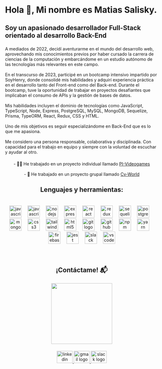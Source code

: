 <h1 align="left">Hola 👋, Mi nombre es Matias Salisky.</h1>

###

<h2 align="left">Soy un apasionado desarrollador Full-Stack orientado al desarrollo Back-End</h2>

###

<p align="left">A mediados de 2022, decidí aventurarme en el mundo del desarrollo web, aprovechando mis conocimientos previos por haber cursado la carrera de ciencias de la computación y embarcándome en un estudio autónomo de las tecnologías más relevantes en este campo.<br><br>En el transcurso de 2023, participé en un bootcamp intensivo impartido por SoyHenry, donde consolidé mis habilidades y adquirí experiencia práctica en el desarrollo tanto del Front-end como del Back-end. Durante el bootcamp, tuve la oportunidad de trabajar en proyectos desafiantes que implicaban el consumo de APIs y la gestión de bases de datos.<br><br>Mis habilidades incluyen el dominio de tecnologías como JavaScript, TypeScript, Node, Express, PostgreSQL, MySQL, MongoDB, Sequelize, Prisma, TypeORM, React, Redux, CSS y HTML.<br><br>Uno de mis objetivos es seguir especializándome en Back-End que es lo que me apasiona.<br><br>Me considero una persona responsable, colaborativa y disciplinada. Con capacidad para el trabajo en equipo y siempre con la voluntad de escuchar y ayudar al otro.</p>

###

<p align="center"> 
  - 👩‍🏭 He trabajado en un proyecto individual llamado <a href="https://github.com/SaliskyMatias/PI-Videogames" target="_blank"> PI-Videogames </a>
    <br><br>
  - 👯 He trabajado en un proyecto grupal llamado <a href="https://cv-world-front-gamma.vercel.app/" target="_blank"> Cv-World </a>
</p>

###

<h2 align="center">Lenguajes y herramientas:</h2>

###

<br clear="both">

<div align="center">
  <img src="https://cdn.jsdelivr.net/gh/devicons/devicon/icons/javascript/javascript-original.svg" height="40" alt="javascript logo"  />
  <img width="12" />
  <img src="https://cdn.jsdelivr.net/gh/devicons/devicon/icons/typescript/typescript-original.svg" height="40" alt="javascript logo"  />
  <img width="12" />
  <img src="https://cdn.jsdelivr.net/gh/devicons/devicon/icons/nodejs/nodejs-original.svg" height="40" alt="nodejs logo"  />
  <img width="12" />
  <img src="https://cdn.jsdelivr.net/gh/devicons/devicon/icons/express/express-original.svg" height="40" alt="express logo"  />
  <img width="12" />
  <img src="https://cdn.jsdelivr.net/gh/devicons/devicon/icons/react/react-original.svg" height="40" alt="react logo"  />
  <img width="12" />
  <img src="https://cdn.jsdelivr.net/gh/devicons/devicon/icons/redux/redux-original.svg" height="40" alt="redux logo"  />
  <img width="12" />
  <img src="https://cdn.jsdelivr.net/gh/devicons/devicon/icons/sequelize/sequelize-original.svg" height="40" alt="sequelize logo"  />
  <img width="12" />
  <img src="https://cdn.jsdelivr.net/gh/devicons/devicon/icons/postgresql/postgresql-original.svg" height="40" alt="postgresql logo"  />
  <img width="12" />
  <img src="https://cdn.jsdelivr.net/gh/devicons/devicon/icons/mongodb/mongodb-original.svg" height="40" alt="mongodb logo"  />
  <img width="12" />
  <img src="https://cdn.jsdelivr.net/gh/devicons/devicon/icons/css3/css3-original.svg" height="40" alt="css3 logo"  />
  <img width="12" />
  <img src="https://cdn.jsdelivr.net/gh/devicons/devicon/icons/tailwindcss/tailwindcss-original-wordmark.svg" height="40" alt="tailwindcss logo"  />
  <img width="12" />
  <img src="https://cdn.jsdelivr.net/gh/devicons/devicon/icons/html5/html5-original.svg" height="40" alt="html5 logo"  />
  <img width="12" />
  <img src="https://cdn.jsdelivr.net/gh/devicons/devicon/icons/git/git-original.svg" height="40" alt="git logo"  />
  <img width="12" />
  <img src="https://cdn.jsdelivr.net/gh/devicons/devicon/icons/github/github-original.svg" height="40" alt="github logo"  />
  <img width="12" />
  <img src="https://cdn.jsdelivr.net/gh/devicons/devicon/icons/npm/npm-original-wordmark.svg" height="40" alt="npm logo"  />
  <img width="12" />
  <img src="https://cdn.jsdelivr.net/gh/devicons/devicon/icons/yarn/yarn-original.svg" height="40" alt="yarn logo"  />
  <img width="12" />
  <img src="https://cdn.jsdelivr.net/gh/devicons/devicon/icons/firebase/firebase-plain.svg" height="40" alt="firebase logo"  />
  <img width="12" />
  <img src="https://cdn.jsdelivr.net/gh/devicons/devicon/icons/jest/jest-plain.svg" height="40" alt="jest logo"  />
  <img width="12" />
  <img src="https://cdn.jsdelivr.net/gh/devicons/devicon/icons/slack/slack-original.svg" height="40" alt="slack logo"  />
  <img width="12" />
  <img src="https://cdn.jsdelivr.net/gh/devicons/devicon/icons/vscode/vscode-original.svg" height="40" alt="vscode logo"  />
</div>

###

<br clear="both">

<h2 align="center">¡Contáctame! 📬</h2>

###

<div align="center">
  <img height="200" src="https://media1.tenor.com/m/4WYsJJQ9kp4AAAAC/no-bueno-si-homer-simpson.gif" autoplay loop />
</div>

###

<div align="center">
  <a href="https://www.linkedin.com/in/matias-salisky-b14587274/" target="_blank">
    <img src="https://raw.githubusercontent.com/maurodesouza/profile-readme-generator/master/src/assets/icons/social/linkedin/default.svg" width="52" height="40" alt="linkedin logo"  />
  </a>
  <a href="mailto:SaliskyMatias@gmail.com" target="_blank">
    <img src="https://raw.githubusercontent.com/maurodesouza/profile-readme-generator/master/src/assets/icons/social/gmail/default.svg" width="52" height="40" alt="gmail logo"  />
  </a>
  <a href="https://soyhenry.slack.com/team/U0568BESLU9" target="_blank">
    <img src="https://raw.githubusercontent.com/maurodesouza/profile-readme-generator/master/src/assets/icons/social/slack/default.svg" width="52" height="40" alt="slack logo"  />
  </a>
</div>

###
